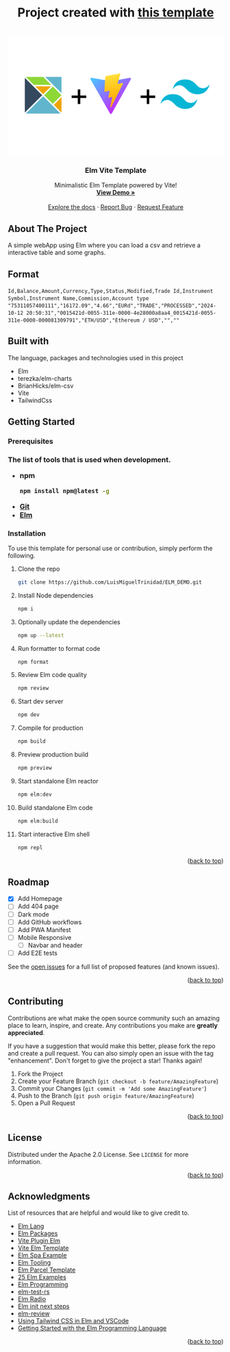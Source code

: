 <a name="readme-top"></a>

<h1 align="center">Project created with <a href="https://github.com/data-miner00/elm-vite-template">this template</a></h1>

<!-- PROJECT LOGO -->
<br />
<div align="center">
  <a href="/">
    <img src="public/assets/elm-vite-tailwind.png" />
  </a>

  <h3 align="center">Elm Vite Template</h3>

  <p align="center">
    Minimalistic Elm Template powered by Vite!
    <br />
    <a href="https://elm-vite-template.vercel.app"><strong>View Demo »</strong></a>
    <br />
    <br />
    <a href="https://github.com/data-miner00/elm-vite-template">Explore the docs</a>
    ·
    <a href="https://github.com/data-miner00/elm-vite-template/issues">Report Bug</a>
    ·
    <a href="https://github.com/data-miner00/elm-vite-template/issues">Request Feature</a>
  </p>
</div>

<!-- ABOUT THE PROJECT -->

## About The Project

<!-- ![Template screenshot](/public/assets/screenshot.png) -->

A simple webApp using Elm where you can load a csv and retrieve a interactive table and some graphs.
<br>

<h2>Format</h2>
<code>Id,Balance,Amount,Currency,Type,Status,Modified,Trade Id,Instrument Symbol,Instrument Name,Commission,Account type</code>
<br>
<code>"75311057400111","16172.09","4.66","EURd","TRADE","PROCESSED","2024-10-12 20:50:31","0015421d-0055-311e-0000-4e28000a8aa4_0015421d-0055-311e-0000-000081309791","ETH/USD","Ethereum / USD","",""</code>

<h2>Built with</h2>
The language, packages and technologies used in this project
<ul>
  <li>Elm</li>
  <li>terezka/elm-charts</li>
  <li>BrianHicks/elm-csv</li>
  <li>Vite</li>
  <li>TailwindCss</li>
</ul>


<!-- GETTING STARTED -->

<h2>Getting Started</p2>

<h3>Prerequisites<h3>

The list of tools that is used when development.

- npm
  ```sh
  npm install npm@latest -g
  ```
- [Git](https://git-scm.com/downloads)
- [Elm](https://elm-lang.org/)

### Installation

To use this template for personal use or contribution, simply perform the following.

1. Clone the repo
   ```sh
   git clone https://github.com/LuisMiguelTrinidad/ELM_DEMO.git
   ```
2. Install Node dependencies
   ```sh
   npm i
   ```
3. Optionally update the dependencies
   ```sh
   npm up --latest
   ```
4. Run formatter to format code
   ```sh
   npm format
   ```
5. Review Elm code quality
   ```sh
   npm review
   ```
6. Start dev server
   ```sh
   npm dev
   ```
7. Compile for production
   ```sh
   npm build
   ```
8. Preview production build
   ```sh
   npm preview
   ```
9. Start standalone Elm reactor
    ```sh
    npm elm:dev
    ```
10. Build standalone Elm code
    ```sh
    npm elm:build
    ```
11. Start interactive Elm shell
    ```sh
    npm repl
    ```

<p align="right">(<a href="#readme-top">back to top</a>)</p>

<!-- ROADMAP -->

## Roadmap

- [x] Add Homepage
- [ ] Add 404 page
- [ ] Dark mode
- [ ] Add GitHub workflows
- [ ] Add PWA Manifest
- [ ] Mobile Responsive
  - [ ] Navbar and header
- [ ] Add E2E tests

See the [open issues](https://github.com/data-miner00/elm-vite-template/issues) for a full list of proposed features (and known issues).

<p align="right">(<a href="#readme-top">back to top</a>)</p>

<!-- CONTRIBUTING -->

## Contributing

Contributions are what make the open source community such an amazing place to learn, inspire, and create. Any contributions you make are **greatly appreciated**.

If you have a suggestion that would make this better, please fork the repo and create a pull request. You can also simply open an issue with the tag "enhancement".
Don't forget to give the project a star! Thanks again!

1. Fork the Project
2. Create your Feature Branch (`git checkout -b feature/AmazingFeature`)
3. Commit your Changes (`git commit -m 'Add some AmazingFeature'`)
4. Push to the Branch (`git push origin feature/AmazingFeature`)
5. Open a Pull Request

<p align="right">(<a href="#readme-top">back to top</a>)</p>

<!-- LICENSE -->

## License

Distributed under the Apache 2.0 License. See `LICENSE` for more information.

<p align="right">(<a href="#readme-top">back to top</a>)</p>

<!-- ACKNOWLEDGMENTS -->

## Acknowledgments

List of resources that are helpful and would like to give credit to.

- [Elm Lang](https://elm-lang.org/)
- [Elm Packages](https://package.elm-lang.org/)
- [Vite Plugin Elm](https://github.com/hmsk/vite-plugin-elm/)
- [Vite Elm Template](https://github.com/lindsaykwardell/vite-elm-template)
- [Elm Spa Example](https://github.com/rtfeldman/elm-spa-example)
- [Elm Tooling](https://elm-tooling.github.io/elm-tooling-cli/)
- [Elm Parcel Template](https://github.com/kutyel/elm-parcel-template)
- [25 Elm Examples](https://github.com/bryanjenningz/25-elm-examples)
- [Elm Programming](https://elmprogramming.com/)
- [elm-test-rs](https://github.com/mpizenberg/elm-test-rs)
- [Elm Radio](https://elm-radio.com/)
- [Elm init next steps](https://github.com/elm/compiler/blob/master/hints/init.md)
- [elm-review](https://package.elm-lang.org/packages/jfmengels/elm-review/latest/)
- [Using Tailwind CSS in Elm and VSCode](https://max.hn/thoughts/using-tailwind-css-in-elm-and-vscode)
- [Getting Started with the Elm Programming Language](https://www.toptal.com/front-end/getting-started-elm-language)

<p align="right">(<a href="#readme-top">back to top</a>)</p>

<!-- MARKDOWN LINKS & IMAGES -->

[contributors-shield]: https://img.shields.io/github/contributors/data-miner00/elm-vite-template.svg?style=for-the-badge
[contributors-url]: https://github.com/data-miner00/elm-vite-template/graphs/contributors
[forks-shield]: https://img.shields.io/github/forks/data-miner00/elm-vite-template.svg?style=for-the-badge
[forks-url]: https://github.com/data-miner00/elm-vite-template/network/members
[stars-shield]: https://img.shields.io/github/stars/data-miner00/elm-vite-template.svg?style=for-the-badge
[stars-url]: https://github.com/data-miner00/elm-vite-template/stargazers
[issues-shield]: https://img.shields.io/github/issues/data-miner00/elm-vite-template.svg?style=for-the-badge
[issues-url]: https://github.com/data-miner00/elm-vite-template/issues
[license-shield]: https://img.shields.io/github/license/data-miner00/elm-vite-template.svg?style=for-the-badge
[license-url]: https://github.com/data-miner00/elm-vite-template/blob/master/LICENSE
